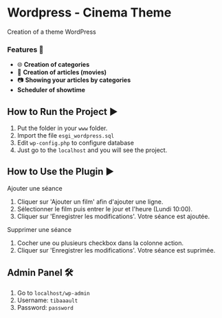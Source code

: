 # Wordpress - Cinema Theme #
Creation of a theme WordPress

### Features 🚀

- 🌐 **Creation of categories**
- 🔄 **Creation of articles (movies)**
- 📷 **Showing your articles by categories**
-    **Scheduler of showtime**

## How to Run the Project ▶️

1. Put the folder in your `www` folder.
2. Import the file `esgi_wordpress.sql`
3. Edit `wp-config.php` to configure database
4. Just go to the `localhost` and you will see the project.

## How to Use the Plugin ▶️
Ajouter une séance 

1. Cliquer sur 'Ajouter un film' afin d'ajouter une ligne.
2. Sélectionner le film puis entrer le jour et l'heure (Lundi 10:00).
3. Cliquer sur 'Enregistrer les modifications'. Votre séance est ajoutée.

Supprimer une séance 

1. Cocher une ou plusieurs checkbox dans la colonne action.
2. Cliquer sur 'Enregistrer les modifications'. Votre séance est suprimée.
   

## Admin Panel 🛠️

1. Go to `localhost/wp-admin`
2. Username: `tibaaault`
3. Password: `password`
